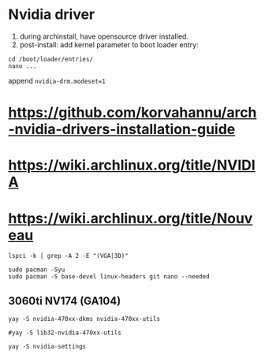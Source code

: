# Nvidia driver

1. during archinstall, have opensource driver installed.
1. post-install: add kernel parameter to boot loader entry:

```
cd /boot/loader/entries/
nano ...
```
append <code>nvidia-drm.modeset=1</code>


# https://github.com/korvahannu/arch-nvidia-drivers-installation-guide
# https://wiki.archlinux.org/title/NVIDIA
# https://wiki.archlinux.org/title/Nouveau

```
lspci -k | grep -A 2 -E "(VGA|3D)"

sudo pacman -Syu
sudo pacman -S base-devel linux-headers git nano --needed
```

## 3060ti NV174 (GA104)
```
yay -S nvidia-470xx-dkms nvidia-470xx-utils

#yay -S lib32-nvidia-470xx-utils

yay -S nvidia-settings
```
